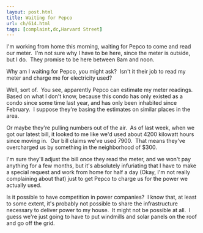 ```yaml
---
layout: post.html
title: Waiting for Pepco
url: ch/614.html
tags: [complaint,dc,Harvard Street]
---
```

I'm working from home this morning, waiting for Pepco to come and read our meter.  I'm not sure why I have to be here, since the meter is outside, but I do.  They promise to be here between 8am and noon.

Why am I waiting for Pepco, you might ask?  Isn't it their job to read my meter and charge me for electricity used?

Well, sort of.  You see, apparently Pepco can estimate my meter readings.  Based on what I don't know, because this condo has only existed as a condo since some time last year, and has only been inhabited since February.  I suppose they're basing the estimates on similar places in the area.

Or maybe they're pulling numbers out of the air.  As of last week, when we got our latest bill, it looked to me like we'd used about 4200 kilowatt hours since moving in.  Our bill claims we've used 7900.  That means they've overcharged us by something in the neighborhood of $300.

I'm sure they'll adjust the bill once they read the meter, and we won't pay anything for a few months, but it's absolutely infuriating that I have to make a special request and work from home for half a day (Okay, I'm not really complaining about that) just to get Pepco to charge us for the power we actually used.

Is it possible to have competition in power companies?  I know that, at least to some extent, it's probably not possible to share the infrastructure necessary to deliver power to my house.  It might not be possible at all.  I guess we're just going to have to put windmills and solar panels on the roof and go off the grid.
